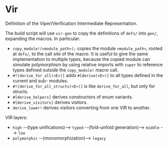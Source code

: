# Vir

Definition of the Viper/Verification Intermediate Representation.

The build script will use `vir-gen` to copy the definitions of `defs/` into `gen/`, expanding the macros. In particular:
* `copy_module!(<module_path>);` copies the module `<module_path>`, rooted at `defs/`, to the call site of the macro. It is useful to give the same implementation to multiple types, because the copied module can simulate polymorphism by using relative imports with `super` to reference types defined outside the `copy_module!` macro call.
* `#![derive_for_all(<E>)]` adds `#[derive(<E>)]` to all types defined in the current and sub- modules.
* `#![derive_for_all_structs(<E>)]` is like `derive_for_all`, but only for structs.
* `#[derive_helpers]` derives constructors of enum variants.
* `#[derive_visitors]` derives visitors.
* `derive_lower!` derives visitors converting from one VIR to another.

VIR layers:
* `high` --(type unifications)--> `typed` --(fold-unfold generation)--> `middle` --> `low`
* `polymorphic` --(monomorphization)--> `legacy`
